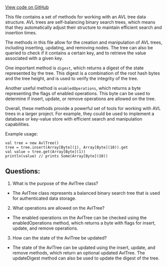 [View code on GitHub](sigmastate-interpreterhttps://github.com/ScorexFoundation/sigmastate-interpreter/docs/spec/generated/AvlTree_methods.tex)

This file contains a set of methods for working with an AVL tree data structure. AVL trees are self-balancing binary search trees, which means that they automatically adjust their structure to maintain efficient search and insertion times. 

The methods in this file allow for the creation and manipulation of AVL trees, including inserting, updating, and removing nodes. The tree can also be queried to check if it contains a certain key, and to retrieve the value associated with a given key. 

One important method is `digest`, which returns a digest of the state represented by the tree. This digest is a combination of the root hash bytes and the tree height, and is used to verify the integrity of the tree. 

Another useful method is `enabledOperations`, which returns a byte representing the flags of enabled operations. This byte can be used to determine if insert, update, or remove operations are allowed on the tree. 

Overall, these methods provide a powerful set of tools for working with AVL trees in a larger project. For example, they could be used to implement a database or key-value store with efficient search and manipulation capabilities. 

Example usage:

```
val tree = new AvlTree()
tree = tree.insert(Array[Byte](1), Array[Byte](10)).get
val value = tree.get(Array[Byte](1))
println(value) // prints Some(Array[Byte](10))
```
## Questions: 
 1. What is the purpose of the AvlTree class?
- The AvlTree class represents a balanced binary search tree that is used for authenticated data storage.

2. What operations are allowed on the AvlTree?
- The enabled operations on the AvlTree can be checked using the enabledOperations method, which returns a byte with flags for insert, update, and remove operations.

3. How can the state of the AvlTree be updated?
- The state of the AvlTree can be updated using the insert, update, and remove methods, which return an optional updated AvlTree. The updateDigest method can also be used to update the digest of the tree.